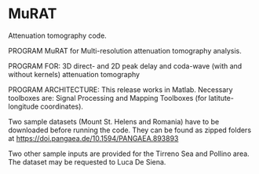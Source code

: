 # MuRAT
Attenuation tomography code. 

PROGRAM MuRAT for Multi-resolution attenuation tomography analysis.

PROGRAM FOR: 3D direct- and 2D peak delay and coda-wave (with and without kernels) attenuation tomography

PROGRAM ARCHITECTURE: This release works in Matlab. Necessary toolboxes are: Signal Processing and Mapping Toolboxes (for latitute-longitude coordinates).

Two sample datasets (Mount St. Helens and Romania) have to be downloaded before running the code. They can be found as zipped folders at https://doi.pangaea.de/10.1594/PANGAEA.893893

Two other sample inputs are provided for the Tirreno Sea and Pollino area. The dataset may be requested to Luca De Siena.
